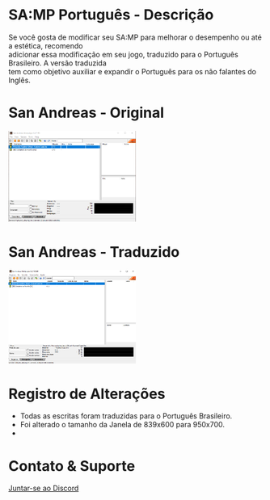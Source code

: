 # SA:MP Português - Descrição
Se você gosta de modificar seu SA:MP para melhorar o desempenho ou até a estética, recomendo <br>
adicionar essa modificação em seu jogo, traduzido para o Português Brasileiro. A versão traduzida<br>
tem como objetivo auxiliar e expandir o Português para os não falantes do Inglês.<br>

# San Andreas - Original
<img src="https://raw.githubusercontent.com/R0htg0r/SA-MP-Portugues/main/img/Home.png" width="50%">

# San Andreas - Traduzido
<img src="https://raw.githubusercontent.com/R0htg0r/SA-MP-Portugues/main/img/Casa.png" width="50%">

# Registro de Alterações
* Todas as escritas foram traduzidas para o Português Brasileiro.
* Foi alterado o tamanho da Janela de 839x600 para 950x700.
* 

# Contato & Suporte
<a href="https://discord.gg/CHsnjZB3Ec">Juntar-se ao Discord</p>
